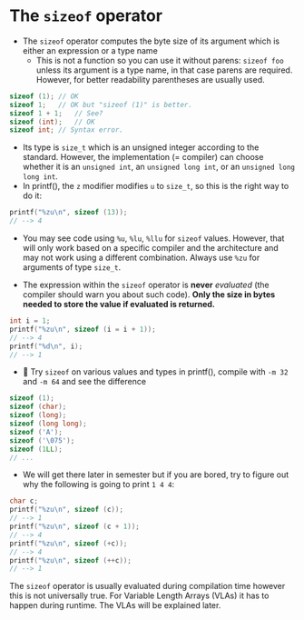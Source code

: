 # The `sizeof` operator

- The `sizeof` operator computes the byte size of its argument which is either
  an expression or a type name
  - This is not a function so you can use it without parens: `sizeof foo` unless
    its argument is a type name, in that case parens are required.  However, for
    better readability parentheses are usually used.

```C
sizeof (1);	// OK
sizeof 1;	// OK but "sizeof (1)" is better.
sizeof 1 + 1;	// See?
sizeof (int);	// OK
sizeof int;	// Syntax error.
```

  - Its type is `size_t` which is an unsigned integer according to the
    standard.  However, the implementation (= compiler) can choose whether
    it is an `unsigned int`, an `unsigned long int`, or an `unsigned long long
    int`.
  - In printf(), the `z` modifier modifies `u` to `size_t`, so this is the
    right way to do it:

```C
printf("%zu\n", sizeof (13));
// --> 4
```

  - You may see code using `%u`, `%lu`, `%llu` for `sizeof` values.  However,
    that will only work based on a specific compiler and the architecture and
    may not work using a different combination.  Always use `%zu` for arguments
    of type `size_t`.

- The expression within the `sizeof` operator is **never** *evaluated* (the
  compiler should warn you about such code).  **Only the size in bytes needed to
  store the value if evaluated is returned.**

```C
int i = 1;
printf("%zu\n", sizeof (i = i + 1));
// --> 4
printf("%d\n", i);
// --> 1
```

- :wrench: Try `sizeof` on various values and types in printf(), compile with
  `-m 32` and `-m 64` and see the difference

```C
sizeof (1);
sizeof (char);
sizeof (long);
sizeof (long long);
sizeof ('A');
sizeof ('\075');
sizeof (1LL);
// ...
```

- We will get there later in semester but if you are bored, try to figure out
  why the following is going to print `1 4 4`:

```C
char c;
printf("%zu\n", sizeof (c));
// --> 1
printf("%zu\n", sizeof (c + 1));
// --> 4
printf("%zu\n", sizeof (+c));
// --> 4
printf("%zu\n", sizeof (++c));
// --> 1
```

The `sizeof` operator is usually evaluated during compilation time however
this is not universally true.  For Variable Length Arrays (VLAs) it has to
happen during runtime.  The VLAs will be explained later.
